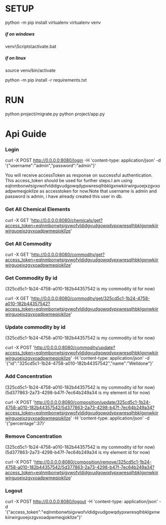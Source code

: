 # SETUP

python -m pip install virtualenv
virtualenv venv

##### if on windows

venv\Scripts\activate.bat

##### if on linux

source venv/bin/activate

python -m pip install -r requirements.txt

# RUN

python project/migrate.py
python project/app.py

# Api Guide

### Login

curl -X POST http://0.0.0.0:8080/login -H 'content-type: application/json' -d '{"username":"admin","password":"admin"}'

You will receive accessToken as response on successful authentication. This access_token should be used for further steps.I am using eqlnmbonwtsigvwofvldidgvudgowqdypxwresqlhbklgxnwkiirwirguoejxzgvxoadpwmeqjokllze as accesstoken for now.Note that username is admin and password is admin, i have already created this user in db.

### Get All Chemical Elements

curl -X GET 'http://0.0.0.0:8080/chemicals/get?access_token=eqlnmbonwtsigvwofvldidgvudgowqdypxwresqlhbklgxnwkiirwirguoejxzgvxoadpwmeqjokllze'

### Get All Commodity

curl -X GET 'http://0.0.0.0:8080/commodity/get?access_token=eqlnmbonwtsigvwofvldidgvudgowqdypxwresqlhbklgxnwkiirwirguoejxzgvxoadpwmeqjokllze'

### Get Commodity By id

(325cd5c1-1b24-4758-a010-182b44357542 is my commodity id for now)

curl -X GET 'http://0.0.0.0:8080/commodity/get/325cd5c1-1b24-4758-a010-182b44357542?access_token=eqlnmbonwtsigvwofvldidgvudgowqdypxwresqlhbklgxnwkiirwirguoejxzgvxoadpwmeqjokllze'

### Update commodity by id

(325cd5c1-1b24-4758-a010-182b44357542 is my commodity id for now)

curl -X POST 'http://0.0.0.0:8080/commodity/update?access_token=eqlnmbonwtsigvwofvldidgvudgowqdypxwresqlhbklgxnwkiirwirguoejxzgvxoadpwmeqjokllze' -H 'content-type: application/json' -d '{"id":"325cd5c1-1b24-4758-a010-182b44357542","name":"Welldone"}'

### Add Concentration

(325cd5c1-1b24-4758-a010-182b44357542 is my commodity id for now)
(5d377863-2a73-4298-b47f-7ec64b249a34 is my element id for now)

curl -X POST 'http://0.0.0.0:8080/composition/update/325cd5c1-1b24-4758-a010-182b44357542/5d377863-2a73-4298-b47f-7ec64b249a34?access_token=eqlnmbonwtsigvwofvldidgvudgowqdypxwresqlhbklgxnwkiirwirguoejxzgvxoadpwmeqjokllze' -H 'content-type: application/json' -d '{"percentage":37}'

### Remove Concentration

(325cd5c1-1b24-4758-a010-182b44357542 is my commodity id for now)
(5d377863-2a73-4298-b47f-7ec64b249a34 is my element id for now)

curl -X POST 'http://0.0.0.0:8080/composition/remove/325cd5c1-1b24-4758-a010-182b44357542/5d377863-2a73-4298-b47f-7ec64b249a34?access_token=eqlnmbonwtsigvwofvldidgvudgowqdypxwresqlhbklgxnwkiirwirguoejxzgvxoadpwmeqjokllze'

### Logout

curl -X POST http://0.0.0.0:8080/logout -H 'content-type: application/json' -d '{"access_token":"eqlnmbonwtsigvwofvldidgvudgowqdypxwresqlhbklgxnwkiirwirguoejxzgvxoadpwmeqjokllze"}'
